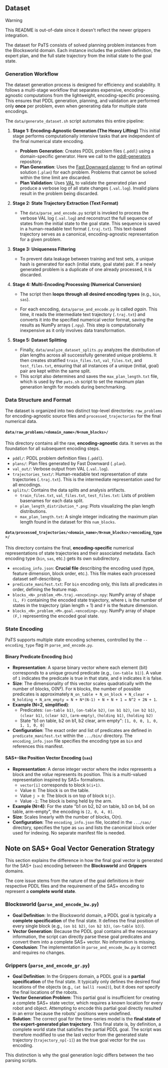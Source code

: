 ## Dataset

> [!WARNING]
> This README is out-of-date since it doesn't reflect the newer grippers integration.

The dataset for PaTS consists of solved planning problem instances from the Blocksworld domain. Each instance includes the problem definition, the expert plan, and the full state trajectory from the initial state to the goal state.

### Generation Workflow

The dataset generation process is designed for efficiency and scalability. It follows a multi-stage workflow that separates expensive, encoding-agnostic computations from the lightweight, encoding-specific processing. This ensures that PDDL generation, planning, and validation are performed only **once** per problem, even when generating data for multiple state encodings.

The `data/generate_dataset.sh` script automates this entire pipeline:

1.  **Stage 1: Encoding-Agnostic Generation (The Heavy Lifting)** This initial stage performs computationally intensive tasks that are independent of the final numerical state encoding.

    - **Problem Generation**: Creates PDDL problem files (`.pddl`) using a domain-specific generator. Here we call to the [pddl-generators](https://github.com/AI-Planning/pddl-generators/tree/main) repository.
    - **Plan Generation**: Uses the [Fast Downward planner](https://github.com/aibasel/downward) to find an optimal solution (`.plan`) for each problem. Problems that cannot be solved within the time limit are discarded.
    - **Plan Validation**: Uses [VAL](https://github.com/KCL-Planning/VAL) to validate the generated plan and produce a verbose log of all state changes (`.val.log`). Invalid plans result in the problem being discarded.

2.  **Stage 2: State Trajectory Extraction (Text Format)**

    - The `data/parse_and_encode.py` script is invoked to process the verbose VAL log (`.val.log`) and reconstruct the full sequence of states from the initial state to the goal state. This sequence is saved in a human-readable text format (`.traj.txt`). This text-based trajectory serves as a canonical, encoding-agnostic representation for a given problem.

3.  **Stage 3: Uniqueness Filtering**

    - To prevent data leakage between training and test sets, a unique hash is generated for each (initial state, goal state) pair. If a newly generated problem is a duplicate of one already processed, it is discarded.

4.  **Stage 4: Multi-Encoding Processing (Numerical Conversion)**

    - The script then **loops through all desired encoding types** (e.g., `bin`, `sas`).

    - For each encoding, `data/parse_and_encode.py` is called _again_. This time, it reads the intermediate text trajectory (`.traj.txt`) and converts it into the specified numerical vector format, saving the results as NumPy arrays (`.npy`). This step is computationally inexpensive as it only involves data transformation.

5.  **Stage 5: Dataset Splitting**
    - Finally, `data/analyze_dataset_splits.py` analyzes the distribution of plan lengths across all successfully generated unique problems. It then creates stratified `train_files.txt`, `val_files.txt`, and `test_files.txt`, ensuring that all instances of a unique (initial, goal) pair are kept within the same split.
    - This script also determines and saves the `max_plan_length.txt` file, which is used by the `pats.sh` script to set the maximum plan generation length for models during benchmarking.

### Data Structure and Format

The dataset is organized into two distinct top-level directories: `raw_problems` for encoding-agnostic source files and `processed_trajectories` for the final numerical data.

#### `data/raw_problems/<domain_name>/N<num_blocks>/`

This directory contains all the raw, **encoding-agnostic** data. It serves as the foundation for all subsequent encoding steps.

- `pddl/`: PDDL problem definition files (`.pddl`).
- `plans/`: Plan files generated by Fast Downward (`.plan`).
- `val_out/`: Verbose output from VAL (`.val.log`).
- `trajectories_text/`: Human-readable text representation of state trajectories (`.traj.txt`). This is the intermediate representation used for all encodings.
- `splits/`: Contains the data splits and analysis artifacts.
  - `train_files.txt`, `val_files.txt`, `test_files.txt`: Lists of problem basenames for each data split.
  - `plan_length_distribution_*.png`: Plots visualizing the plan length distributions.
  - `max_plan_length.txt`: A single integer indicating the maximum plan length found in the dataset for this `num_blocks`.

#### `data/processed_trajectories/<domain_name>/N<num_blocks>/<encoding_type>/`

This directory contains the final, **encoding-specific** numerical representations of state trajectories and their associated metadata. Each encoding type (`bin`, `sas`, etc.) gets its own subdirectory.

- `encoding_info.json`: **Crucial file** describing the encoding used (type, feature dimension, block order, etc.). This file makes each processed dataset self-describing.
- `predicate_manifest.txt`: For `bin` encoding only, this lists all predicates in order, defining the feature map.
- `blocks_<N>_problem_<M>.traj.<encoding>.npy`: NumPy array of shape `(L, F)` containing the encoded state trajectory, where `L` is the number of states in the trajectory (plan length + 1) and `F` is the feature dimension.
- `blocks_<N>_problem_<M>.goal.<encoding>.npy`: NumPy array of shape `(F,)` representing the encoded goal state.

### State Encoding

PaTS supports multiple state encoding schemes, controlled by the `--encoding_type` flag in `parse_and_encode.py`.

#### Binary Predicate Encoding (`bin`)

- **Representation**: A sparse binary vector where each element (bit) corresponds to a unique ground predicate (e.g., `(on-table b1)`). A value of `1` indicates the predicate is true in that state, and `0` indicates it is false.
- **Size**: The dimensionality of this vector scales quadratically with the number of blocks, O(N²). For `N` blocks, the number of possible predicates is approximately `N_on_table + N_on_block + N_clear + N_holding + N_arm_empty = N + N*(N-1) + N + N + 1 = N^2 + 2N + 1`.
- **Example (N=2, simplified)**:
  - Predicates: `(on-table b1)`, `(on-table b2)`, `(on b1 b2)`, `(on b2 b1)`, `(clear b1)`, `(clear b2)`, `(arm-empty)`, `(holding b1)`, `(holding b2)`
  - State "b1 on table, b2 on b1, b2 clear, arm empty": `[1, 0, 0, 1, 0, 1, 1, 0, 0]`
- **Configuration**: The exact order and list of predicates are defined in `predicate_manifest.txt` within the `.../bin/` directory. The `encoding_info.json` file specifies the encoding type as `bin` and references this manifest.

#### SAS+-like Position Vector Encoding (`sas`)

- **Representation**: A dense integer vector where the _index_ represents a block and the _value_ represents its position. This is a multi-valued representation inspired by SAS+ formalisms.
  - `vector[i]` corresponds to block `b(i+1)`.
  - Value `0`: The block is on the table.
  - Value `j > 0`: The block is on top of block `b(j)`.
  - Value `-1`: The block is being held by the arm.
- **Example (N=4)**: For the state "b1 on b2, b2 on table, b3 on b4, b4 on table, arm-empty", the encoding is `[2, 0, 4, 0]`.
- **Size**: Scales linearly with the number of blocks, O(n).
- **Configuration**: The `encoding_info.json` file, located in the `.../sas/` directory, specifies the type as `sas` and lists the canonical block order used for indexing. No separate manifest file is needed.

## Note on SAS+ Goal Vector Generation Strategy

This section explains the difference in how the final goal vector is generated for the SAS+ (`sas`) encoding between the **Blocksworld** and **Grippers** domains.

The core issue stems from the nature of the goal definitions in their respective PDDL files and the requirement of the SAS+ encoding to represent a **complete world state**.

### Blocksworld (`parse_and_encode_bw.py`)

- **Goal Definition**: In the Blocksworld domain, a PDDL goal is typically a **complete specification** of the final state. It defines the final position of every single block (e.g., `(on b1 b2)`, `(on b2 b3)`, `(on-table b3)`).
- **Vector Generation**: Because the PDDL goal contains all the necessary information, the script can directly parse these goal predicates and convert them into a complete SAS+ vector. No information is missing.
- **Conclusion**: The implementation in `parse_and_encode_bw.py` is correct and requires no changes.

### Grippers (`parse_and_encode_gr.py`)

- **Goal Definition**: In the Grippers domain, a PDDL goal is a **partial specification** of the final state. It typically only defines the desired final locations of the objects (e.g., `(at ball1 room2)`), but it does _not_ specify the final locations of the robots.
- **Vector Generation Problem**: This partial goal is insufficient for creating a complete SAS+ state vector, which requires a known location for every robot and object. Attempting to encode this partial goal directly resulted in an error because the robots' positions were undefined.
- **Solution**: The correct goal for the time-series model is the **final state of the expert-generated plan trajectory**. This final state is, by definition, a complete world state that satisfies the partial PDDL goal. The script was therefore modified to use the last vector from the generated state trajectory (`trajectory_np[-1]`) as the true goal vector for the `sas` encoding.

This distinction is why the goal generation logic differs between the two parsing scripts.

